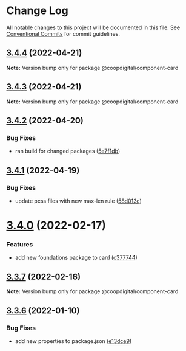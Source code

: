 # Change Log

All notable changes to this project will be documented in this file.
See [Conventional Commits](https://conventionalcommits.org) for commit guidelines.

## [3.4.4](https://github.com/coopdigital/coop-frontend/compare/@coopdigital/component-card@3.4.3...@coopdigital/component-card@3.4.4) (2022-04-21)

**Note:** Version bump only for package @coopdigital/component-card





## [3.4.3](https://github.com/coopdigital/coop-frontend/compare/@coopdigital/component-card@3.4.2...@coopdigital/component-card@3.4.3) (2022-04-21)

**Note:** Version bump only for package @coopdigital/component-card





## [3.4.2](https://github.com/coopdigital/coop-frontend/compare/@coopdigital/component-card@3.4.1...@coopdigital/component-card@3.4.2) (2022-04-20)


### Bug Fixes

* ran build for changed packages ([5e7f1db](https://github.com/coopdigital/coop-frontend/commit/5e7f1dbdf38ca13b8233b81f72d3725b8a47d834))





## [3.4.1](https://github.com/coopdigital/coop-frontend/compare/@coopdigital/component-card@3.4.0...@coopdigital/component-card@3.4.1) (2022-04-19)


### Bug Fixes

* update pcss files with new max-len rule ([58d013c](https://github.com/coopdigital/coop-frontend/commit/58d013c58111ff07521b792b0538bca2690efc74))





# [3.4.0](https://github.com/coopdigital/coop-frontend/compare/@coopdigital/component-card@3.3.7...@coopdigital/component-card@3.4.0) (2022-02-17)


### Features

* add new foundations package to card ([c377744](https://github.com/coopdigital/coop-frontend/commit/c377744d5d325346055502cdc94a27cf411c8f1c))





## [3.3.7](https://github.com/coopdigital/coop-frontend/compare/@coopdigital/component-card@3.3.6...@coopdigital/component-card@3.3.7) (2022-02-16)

**Note:** Version bump only for package @coopdigital/component-card





## [3.3.6](https://github.com/coopdigital/coop-frontend/compare/@coopdigital/component-card@3.3.5...@coopdigital/component-card@3.3.6) (2022-01-10)


### Bug Fixes

* add new properties to package.json ([e13dce9](https://github.com/coopdigital/coop-frontend/commit/e13dce94798600b80da4d0183ce96331b91c72aa))
